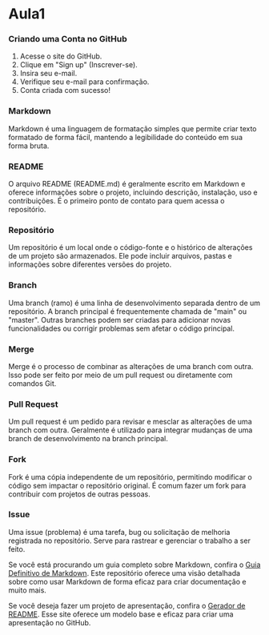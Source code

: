 # Aula1

### Criando uma Conta no GitHub
1. Acesse o site do GitHub.
2. Clique em "Sign up" (Inscrever-se).
3. Insira seu e-mail.
4. Verifique seu e-mail para confirmação.
5. Conta criada com sucesso!

### Markdown
Markdown é uma linguagem de formatação simples que permite criar texto formatado de forma fácil, mantendo a legibilidade do conteúdo em sua forma bruta.

### README
O arquivo README (README.md) é geralmente escrito em Markdown e oferece informações sobre o projeto, incluindo descrição, instalação, uso e contribuições. É o primeiro ponto de contato para quem acessa o repositório.

### Repositório
Um repositório é um local onde o código-fonte e o histórico de alterações de um projeto são armazenados. Ele pode incluir arquivos, pastas e informações sobre diferentes versões do projeto.

### Branch
Uma branch (ramo) é uma linha de desenvolvimento separada dentro de um repositório. A branch principal é frequentemente chamada de "main" ou "master". Outras branches podem ser criadas para adicionar novas funcionalidades ou corrigir problemas sem afetar o código principal.

### Merge
Merge é o processo de combinar as alterações de uma branch com outra. Isso pode ser feito por meio de um pull request ou diretamente com comandos Git.

### Pull Request
Um pull request é um pedido para revisar e mesclar as alterações de uma branch com outra. Geralmente é utilizado para integrar mudanças de uma branch de desenvolvimento na branch principal.

### Fork
Fork é uma cópia independente de um repositório, permitindo modificar o código sem impactar o repositório original. É comum fazer um fork para contribuir com projetos de outras pessoas.

### Issue
Uma issue (problema) é uma tarefa, bug ou solicitação de melhoria registrada no repositório. Serve para rastrear e gerenciar o trabalho a ser feito.

Se você está procurando um guia completo sobre Markdown, confira o [Guia Definitivo de Markdown](https://github.com/Molimpion/guia-definitivo-de-markdown). Este repositório oferece uma visão detalhada sobre como usar Markdown de forma eficaz para criar documentação e muito mais.


Se você deseja fazer um projeto de apresentação, confira o [Gerador de README](https://rahuldkjain.github.io/gh-profile-readme-generator/). Esse site oferece um modelo base e eficaz para criar uma apresentação no GitHub. 

